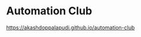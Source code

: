 # Automation Club

<a href="https://akashdoppalapudi.github.io/automation-club">https://akashdoppalapudi.github.io/automation-club</a>
